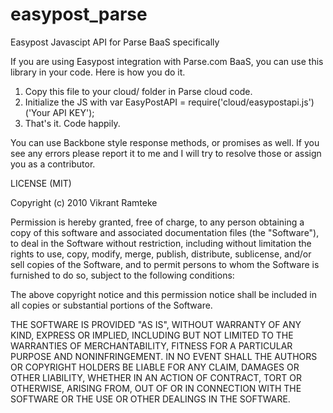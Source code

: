 easypost_parse
==============

Easypost Javascipt API for Parse BaaS specifically

If you are using Easypost integration with Parse.com BaaS, you can use this library in your code.
Here is how you do it.

1. Copy this file to your cloud/ folder in Parse cloud code.
2. Initialize the JS with var EasyPostAPI = require('cloud/easypostapi.js')('Your API KEY');
3. That's it. Code happily.

You can use Backbone style response methods, or promises as well.
If you see any errors please report it to me and I will try to resolve those or assign you as a contributor.

LICENSE (MIT)

Copyright (c) 2010 Vikrant Ramteke

Permission is hereby granted, free of charge, to any person obtaining a copy of this software and associated documentation files (the "Software"), to deal in the Software without restriction, including without limitation the rights to use, copy, modify, merge, publish, distribute, sublicense, and/or sell copies of the Software, and to permit persons to whom the Software is furnished to do so, subject to the following conditions:

The above copyright notice and this permission notice shall be included in all copies or substantial portions of the Software.

THE SOFTWARE IS PROVIDED "AS IS", WITHOUT WARRANTY OF ANY KIND, EXPRESS OR IMPLIED, INCLUDING BUT NOT LIMITED TO THE WARRANTIES OF MERCHANTABILITY, FITNESS FOR A PARTICULAR PURPOSE AND NONINFRINGEMENT. IN NO EVENT SHALL THE AUTHORS OR COPYRIGHT HOLDERS BE LIABLE FOR ANY CLAIM, DAMAGES OR OTHER LIABILITY, WHETHER IN AN ACTION OF CONTRACT, TORT OR OTHERWISE, ARISING FROM, OUT OF OR IN CONNECTION WITH THE SOFTWARE OR THE USE OR OTHER DEALINGS IN THE SOFTWARE.
